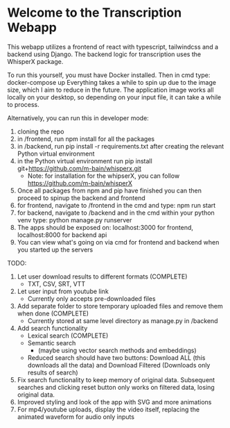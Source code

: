 <h1>Welcome to the Transcription Webapp</h1>
This webapp utilizes a frontend of react with typescript, tailwindcss and a backend using Django.
The backend logic for transcription uses the WhisperX package.

To run this yourself, you must have Docker installed.
Then in cmd type: docker-compose up
Everything takes a while to spin up due to the image size, which I aim to reduce in the future.
The application image works all locally on your desktop, so depending on your input file, it can take a while to process.

Alternatively, you can run this in developer mode:

1. cloning the repo
2. in /frontend, run npm install for all the packages
3. in /backend, run pip install -r requirements.txt after creating the relevant Python virtual environment
4. in the Python virtual environment run pip install git+https://github.com/m-bain/whisperx.git
   - Note: for installation for the whipserX, you can follow https://github.com/m-bain/whisperX
5. Once all packages from npm and pip have finished you can then proceed to spinup the backend and frontend
6. for frontend, navigate to /frontend in the cmd and type: npm run start
7. for backend, navigate to /backend and in the cmd within your python venv type: python manage.py runserver
8. The apps should be exposed on: localhost:3000 for frontend, localhost:8000 for backend api
9. You can view what's going on via cmd for frontend and backend when you started up the servers

TODO:

1. Let user download results to different formats (COMPLETE)
   - TXT, CSV, SRT, VTT
2. Let user input from youtube link
   - Currently only accepts pre-downloaded files
3. Add separate folder to store temporary uploaded files and remove them when done (COMPLETE)
   - Currently stored at same level directory as manage.py in /backend
4. Add search functionality
   - Lexical search (COMPLETE)
   - Semantic search
     - (maybe using vector search methods and embeddings)
   - Reduced search should have two buttons: Download ALL (this downloads all the data) and Download Filtered (Downloads only results of search)
5. Fix search functionality to keep memory of original data. Subsequent searches and clicking reset button only works on filtered data, losing original data.
6. Improved styling and look of the app with SVG and more animations
7. For mp4/youtube uploads, display the video itself, replacing the animated waveform for audio only inputs

